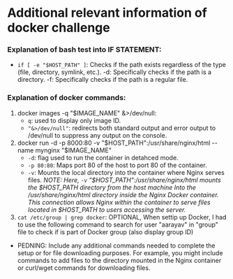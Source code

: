 # Additional relevant information of docker challenge

### Explanation of bash test into IF STATEMENT:
- ```if [ -e "$HOST_PATH" ]```: Checks if the path exists regardless of the type (file, directory, symlink, etc.). -d: Specifically checks if the path is a directory. -f: Specifically checks if the path is a regular file.


### Explanation of docker commands:

1.  docker images -q "$IMAGE_NAME" &>/dev/null:
    - ```q```: used to display only image ID.
    - ```"&>/dev/null"```: redirects both standard output and error output to /dev/null to suppress any output on the console.
2. docker run -d -p 8000:80 -v "$HOST_PATH":/usr/share/nginx/html --name mynginx "$IMAGE_NAME"
    - ```-d```: flag used to run the container in detahced mode.
    -  ```-p 80:80```: Maps port 80 of the host to port 80 of the container.
    - ```-v```: Mounts the local directory into the container where Nginx serves files.
    *NOTE: Here, ```-v``` "$HOST_PATH":/usr/share/nginx/html mounts the $HOST_PATH directory from the host machine Into the /usr/share/nginx/html directory inside the Nginx Docker container. This connection allows Nginx within the container to serve files located in $HOST_PATH to users accessing the server.*
3. ```cat /etc/group | grep docker```: OPTIONAL, When settip up Docker, I had to use the following command to search for user "aarayav" in "group" file to check if is part of Docker group (also display group ID)


- PEDNING: Include any additional commands needed to complete the setup or for file downloading purposes. For example, you might include commands to add files to the directory mounted in the Nginx container or curl/wget commands for downloading files.